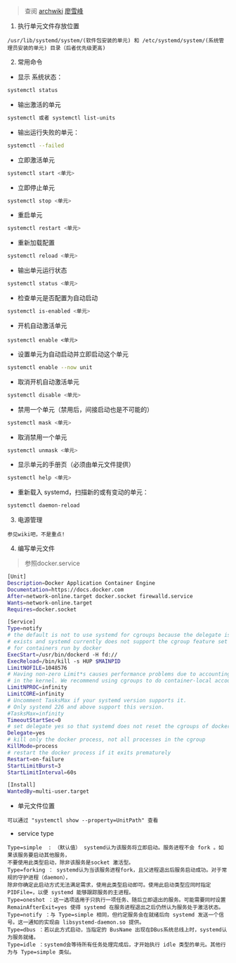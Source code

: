 > 查阅 [archwiki](https://wiki.archlinux.org/index.php/Systemd_(%E7%AE%80%E4%BD%93%E4%B8%AD%E6%96%87)#systemd_.E5.9F.BA.E6.9C.AC.E5.B7.A5.E5.85.B7)
[廖雪峰](http://www.ruanyifeng.com/blog/2016/03/systemd-tutorial-commands.html)
1. 执行单元文件存放位置

```
/usr/lib/systemd/system/(软件包安装的单元) 和 /etc/systemd/system/(系统管理员安装的单元) 目录（后者优先级更高)
```

2. 常用命令

- 显示 系统状态：

```bash
systemctl status
```

- 输出激活的单元

```bash
systemctl 或者 systemctl list-units
```

- 输出运行失败的单元：

```bash
systemctl --failed
```

- 立即激活单元

```bash
systemctl start <单元>
```

- 立即停止单元

```bash
systemctl stop <单元>
```

- 重启单元

```bash
systemctl restart <单元>
```

- 重新加载配置

```bash
systemctl reload <单元>
```

- 输出单元运行状态

```bash
systemctl status <单元>
```

- 检查单元是否配置为自动启动

```bash
systemctl is-enabled <单元>
```

- 开机自动激活单元

```
systemctl enable <单元>
```

- 设置单元为自动启动并立即启动这个单元

```bash
systemctl enable --now unit
```

- 取消开机自动激活单元

```bash
systemctl disable <单元>
```

- 禁用一个单元（禁用后，间接启动也是不可能的）

```bash
systemctl mask <单元>
```

- 取消禁用一个单元

```bash
systemctl unmask <单元>
```

- 显示单元的手册页（必须由单元文件提供）

```bash
systemctl help <单元>
```

- 重新载入 systemd，扫描新的或有变动的单元：

```bash
systemctl daemon-reload
```

3. 电源管理

`参见wiki吧，不是重点!`

4. 编写单元文件

> 参照docker.service

```bash
[Unit]
Description=Docker Application Container Engine
Documentation=https://docs.docker.com
After=network-online.target docker.socket firewalld.service
Wants=network-online.target
Requires=docker.socket

[Service]
Type=notify
# the default is not to use systemd for cgroups because the delegate issues still
# exists and systemd currently does not support the cgroup feature set required
# for containers run by docker
ExecStart=/usr/bin/dockerd -H fd://
ExecReload=/bin/kill -s HUP $MAINPID
LimitNOFILE=1048576
# Having non-zero Limit*s causes performance problems due to accounting overhead
# in the kernel. We recommend using cgroups to do container-local accounting.
LimitNPROC=infinity
LimitCORE=infinity
# Uncomment TasksMax if your systemd version supports it.
# Only systemd 226 and above support this version.
#TasksMax=infinity
TimeoutStartSec=0
# set delegate yes so that systemd does not reset the cgroups of docker containers
Delegate=yes
# kill only the docker process, not all processes in the cgroup
KillMode=process
# restart the docker process if it exits prematurely
Restart=on-failure
StartLimitBurst=3
StartLimitInterval=60s

[Install]
WantedBy=multi-user.target
```

- 单元文件位置

```
可以通过 "systemctl show --property=UnitPath" 查看
```

- service type

```
Type=simple  : （默认值） systemd认为该服务将立即启动。服务进程不会 fork 。如果该服务要启动其他服务，
不要使用此类型启动，除非该服务是socket 激活型。
Type=forking ： systemd认为当该服务进程fork，且父进程退出后服务启动成功。对于常规的守护进程（daemon），
除非你确定此启动方式无法满足需求，使用此类型启动即可。使用此启动类型应同时指定 PIDFile=，以便 systemd 能够跟踪服务的主进程。
Type=oneshot ：这一选项适用于只执行一项任务、随后立即退出的服务。可能需要同时设置 RemainAfterExit=yes 使得 systemd 在服务进程退出之后仍然认为服务处于激活状态。
Type=notify ：与 Type=simple 相同，但约定服务会在就绪后向 systemd 发送一个信号。这一通知的实现由 libsystemd-daemon.so 提供。
Type=dbus ：若以此方式启动，当指定的 BusName 出现在DBus系统总线上时，systemd认为服务就绪。
Type=idle ：systemd会等待所有任务处理完成后，才开始执行 idle 类型的单元。其他行为与 Type=simple 类似。
```
